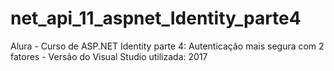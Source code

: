 # net_api_11_aspnet_Identity_parte4
Alura - Curso de ASP.NET Identity parte 4: Autenticação mais segura com 2 fatores - Versão do Visual Studio utilizada: 2017

